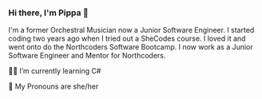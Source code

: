 ### Hi there, I'm Pippa 🥰 

I'm a former Orchestral Musician now a Junior Software Engineer. I started coding two years ago when I tried out a SheCodes course. I loved it and went onto do the Northcoders Software Bootcamp. I now work as a Junior Software Engineer and Mentor for Northcoders. 


🕵️‍♀️ I’m currently learning C#

🙌 My Pronouns are she/her 



<!--
**pippaamy/pippaamy** is a ✨ _special_ ✨ repository because its `README.md` (this file) appears on your GitHub profile.

Here are some ideas to get you started:

- 🔭 I’m currently working on ...
- 🌱 I’m currently learning ...
- 👯 I’m looking to collaborate on ...
- 🤔 I’m looking for help with ...
- 💬 Ask me about ...
- 📫 How to reach me: ...
- 😄 Pronouns: ...
- ⚡ Fun fact: ...
-->
